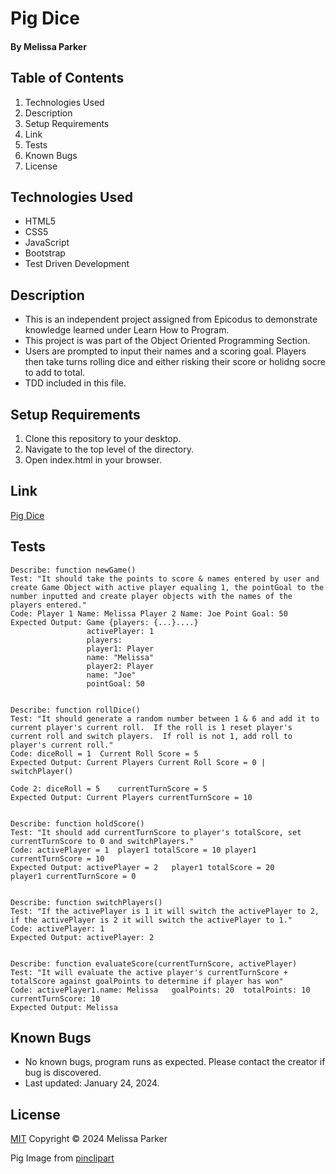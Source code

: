 # Pig Dice

#### By Melissa Parker

## Table of Contents
1. Technologies Used
2. Description
3. Setup Requirements
4. Link
5. Tests
6. Known Bugs
7. License

## Technologies Used 

* HTML5
*  CSS5
*  JavaScript
*  Bootstrap
*  Test Driven Development

## Description

* This is an independent project assigned from Epicodus to demonstrate knowledge learned under Learn How to Program.
* This project is was part of the Object Oriented Programming Section.
* Users are prompted to input their names and a scoring goal.  Players then take turns rolling dice and either risking their score or holidng socre to add to total.
* TDD included in this file.

## Setup Requirements
1. Clone this repository to your desktop.
2. Navigate to the top level of the directory.
3. Open index.html in your browser.

## Link

[Pig Dice]()

## Tests
    Describe: function newGame()
    Test: "It should take the points to score & names entered by user and create Game Object with active player equaling 1, the pointGoal to the number inputted and create player objects with the names of the players entered."
    Code: Player 1 Name: Melissa Player 2 Name: Joe Point Goal: 50 
    Expected Output: Game {players: {...}....}
                     activePlayer: 1
                     players:
                     player1: Player
                     name: "Melissa"
                     player2: Player
                     name: "Joe"
                     pointGoal: 50
    
    
    Describe: function rollDice()
    Test: "It should generate a random number between 1 & 6 and add it to current player's current roll.  If the roll is 1 reset player's current roll and switch players.  If roll is not 1, add roll to player's current roll."
    Code: diceRoll = 1  Current Roll Score = 5
    Expected Output: Current Players Current Roll Score = 0 | switchPlayer()
    
    Code 2: diceRoll = 5    currentTurnScore = 5
    Expected Output: Current Players currentTurnScore = 10 
    
    
    Describe: function holdScore()
    Test: "It should add currentTurnScore to player's totalScore, set currentTurnScore to 0 and switchPlayers."
    Code: activePlayer = 1  player1 totalScore = 10 player1 currentTurnScore = 10
    Expected Output: activePlayer = 2   player1 totalScore = 20     player1 currentTurnScore = 0
    
    
    Describe: function switchPlayers()
    Test: "If the activePlayer is 1 it will switch the activePlayer to 2, if the activePlayer is 2 it will switch the activePlayer to 1."
    Code: activePlayer: 1
    Expected Output: activePlayer: 2
    
    
    Describe: function evaluateScore(currentTurnScore, activePlayer)
    Test: "It will evaluate the active player's currentTurnScore + totalScore against goalPoints to determine if player has won"
    Code: activePlayer1.name: Melissa   goalPoints: 20  totalPoints: 10     currentTurnScore: 10
    Expected Output: Melissa

## Known Bugs

* No known bugs, program runs as expected.  Please contact the creator if bug is discovered.
* Last updated: January 24, 2024.

## License

[MIT](https://choosealicense.com/licenses/mit/) Copyright © 2024 Melissa Parker

Pig Image from [pinclipart](https://www.pinclipart.com/maxpin/bibbi/)
